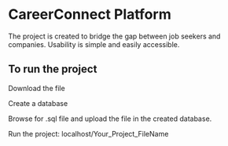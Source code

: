 # CareerConnect Platform

The project is created to bridge the gap between job seekers and companies. Usability is simple and easily accessible.

## To run the project

Download the file

Create a database 

Browse for .sql file and upload the file in the created database.

Run the project:
localhost/Your_Project_FileName
